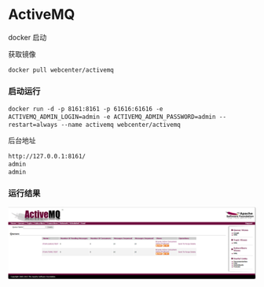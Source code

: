 # ActiveMQ

docker 启动

获取镜像

```shell
docker pull webcenter/activemq
```

### 启动运行
```shell
docker run -d -p 8161:8161 -p 61616:61616 -e ACTIVEMQ_ADMIN_LOGIN=admin -e ACTIVEMQ_ADMIN_PASSWORD=admin --restart=always --name activemq webcenter/activemq
```

后台地址
```aidl
http://127.0.0.1:8161/
admin
admin
```

### 运行结果

![ActiveMQ](ActiveMQ.png)